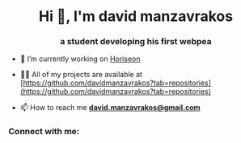 
<h1 align="center">Hi 👋, I'm david manzavrakos</h1>
<h3 align="center">a student developing his first webpea</h3>

- 🔭 I’m currently working on [Horiseon](https://davidmanzavrakos.github.io/Urban-Octo/)

- 👨‍💻 All of my projects are available at [https://github.com/davidmanzavrakos?tab=repositories](https://github.com/davidmanzavrakos?tab=repositories)

- 📫 How to reach me **david.manzavrakos@gmail.com**

<h3 align="left">Connect with me:</h3>
<p align="left">
</p>
